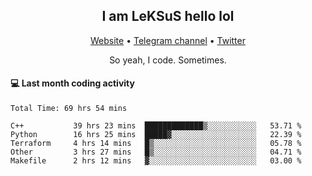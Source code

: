 <h2 align="center">I am LeKSuS hello lol</h2>
<div align="center">
  <a href="https://leksus.net">Website</a> •
  <a href="https://t.me/leksus_was_here">Telegram channel</a> •
  <a href="https://twitter.com/___LeKSuS___">Twitter</a>
</div>
<p align="center">So yeah, I code. Sometimes.</p>

#### :computer: Last month coding activity
<!--START_SECTION:waka-->

```text
Total Time: 69 hrs 54 mins

C++           39 hrs 23 mins  █████████████▒░░░░░░░░░░░   53.71 %
Python        16 hrs 25 mins  █████▓░░░░░░░░░░░░░░░░░░░   22.39 %
Terraform     4 hrs 14 mins   █▒░░░░░░░░░░░░░░░░░░░░░░░   05.78 %
Other         3 hrs 27 mins   █▒░░░░░░░░░░░░░░░░░░░░░░░   04.71 %
Makefile      2 hrs 12 mins   ▓░░░░░░░░░░░░░░░░░░░░░░░░   03.00 %
```

<!--END_SECTION:waka-->

<!-- flag{4_l0t_0f_1nter35t1ng_th1ng5_4r3_1n_publ1c_d0m41n} -->
